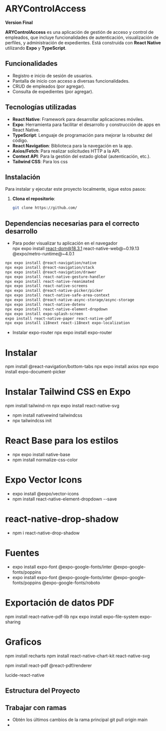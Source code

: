 # ARYControlAccess

**Version Final**

**ARYControlAccess** es una aplicación de gestión de acceso y control de empleados, que incluye funcionalidades de
autenticación, visualización de perfiles, y administración de expedientes. Está construida con **React Native**
utilizando **Expo** y **TypeScript**.

## Funcionalidades

- Registro e inicio de sesión de usuarios.
- Pantalla de inicio con acceso a diversas funcionalidades.
- CRUD de empleados (por agregar).
- Consulta de expedientes (por agregar).

## Tecnologías utilizadas

- **React Native**: Framework para desarrollar aplicaciones móviles.
- **Expo**: Herramienta para facilitar el desarrollo y construcción de apps en React Native.
- **TypeScript**: Lenguaje de programación para mejorar la robustez del código.
- **React Navigation**: Biblioteca para la navegación en la app.
- **Axios/Fetch**: Para realizar solicitudes HTTP a la API.
- **Context API**: Para la gestión del estado global (autenticación, etc.).
- **Tailwind CSS**: Para los css
## Instalación

Para instalar y ejecutar este proyecto localmente, sigue estos pasos:

1. **Clona el repositorio**:

   ```bash
   git clone https://github.com/

## Dependencias necesarias para el correcto desarrollo
* Para poder visualizar tu aplicación en el navegador  
  npx expo install react-dom@18.3.1 react-native-web@~0.19.13 @expo/metro-runtime@~4.0.1

```bash
npx expo install @react-navigation/native
npx expo install @react-navigation/stack
npx expo install @react-navigation/drawer
npx expo install react-native-gesture-handler
npx expo install react-native-reanimated
npx expo install react-native-screens
npx expo install @react-native-picker/picker
npx expo install react-native-safe-area-context
npx expo install @react-native-async-storage/async-storage
npx expo install react-native-dotenv
npx expo install react-native-element-dropdown
npx expo install expo-splash-screen
expo install react-native-paper react-native-pdf
npx expo install i18next react-i18next expo-localization

```
* Instalar expo-router
  npx expo install expo-router

# Instalar
  npm install @react-navigation/bottom-tabs
  npx expo install axios
  npx expo install expo-document-picker

# Instalar Tailwind CSS en Expo
  npm install tailwind-rn
  npx expo install react-native-svg

* npm install nativewind tailwindcss
* npx tailwindcss init

# React Base para los estilos
* npx expo install native-base
* npm install normalize-css-color

# Expo Vector Icons
* expo install @expo/vector-icons
* npm install react-native-element-dropdown --save

# react-native-drop-shadow
* npm i react-native-drop-shadow

# Fuentes
* expo install expo-font @expo-google-fonts/inter @expo-google-fonts/poppins
* expo install expo-font @expo-google-fonts/inter @expo-google-fonts/poppins @expo-google-fonts/roboto

# Exportación de datos PDF
npm install react-native-pdf-lib
npx expo install expo-file-system expo-sharing


# Graficos
npm install recharts
npm install react-native-chart-kit react-native-svg

npm install react-pdf @react-pdf/renderer

lucide-react-native

## Estructura del Proyecto

## Trabajar con ramas
* Obtén los últimos cambios de la rama principal
git pull origin main 
* 

